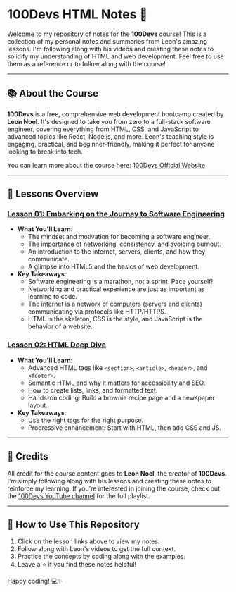 # 100Devs HTML Notes 🚀

Welcome to my repository of notes for the **100Devs** course! This is a collection of my personal notes and summaries from Leon's amazing lessons. I'm following along with his videos and creating these notes to solidify my understanding of HTML and web development. Feel free to use them as a reference or to follow along with the course!

---

## 📚 About the Course
**100Devs** is a free, comprehensive web development bootcamp created by **Leon Noel**. It's designed to take you from zero to a full-stack software engineer, covering everything from HTML, CSS, and JavaScript to advanced topics like React, Node.js, and more. Leon's teaching style is engaging, practical, and beginner-friendly, making it perfect for anyone looking to break into tech.

You can learn more about the course here: [100Devs Official Website](https://100devs.org)

---

## 📂 Lessons Overview

### [Lesson 01: Embarking on the Journey to Software Engineering](./class01/lesson01.md)
- **What You'll Learn**:
  - The mindset and motivation for becoming a software engineer.
  - The importance of networking, consistency, and avoiding burnout.
  - An introduction to the internet, servers, clients, and how they communicate.
  - A glimpse into HTML5 and the basics of web development.
- **Key Takeaways**:
  - Software engineering is a marathon, not a sprint. Pace yourself!
  - Networking and practical experience are just as important as learning to code.
  - The internet is a network of computers (servers and clients) communicating via protocols like HTTP/HTTPS.
  - HTML is the skeleton, CSS is the style, and JavaScript is the behavior of a website.

### [Lesson 02: HTML Deep Dive](./class02/lesson02.md)
- **What You'll Learn**:
  - Advanced HTML tags like `<section>`, `<article>`, `<header>`, and `<footer>`.
  - Semantic HTML and why it matters for accessibility and SEO.
  - How to create lists, links, and formatted text.
  - Hands-on coding: Build a brownie recipe page and a newspaper layout.
- **Key Takeaways**:
  - Use the right tags for the right purpose.
  - Progressive enhancement: Start with HTML, then add CSS and JS.

---

## 🙏 Credits
All credit for the course content goes to **Leon Noel**, the creator of **100Devs**. I'm simply following along with his lessons and creating these notes to reinforce my learning. If you're interested in joining the course, check out the [100Devs YouTube channel](https://www.youtube.com/c/LeonNoel) for the full playlist.

---

## 🚀 How to Use This Repository
1. Click on the lesson links above to view my notes.
2. Follow along with Leon's videos to get the full context.
3. Practice the concepts by coding along with the examples.
4. Leave a ⭐ if you find these notes helpful!

Happy coding! 💻✨

